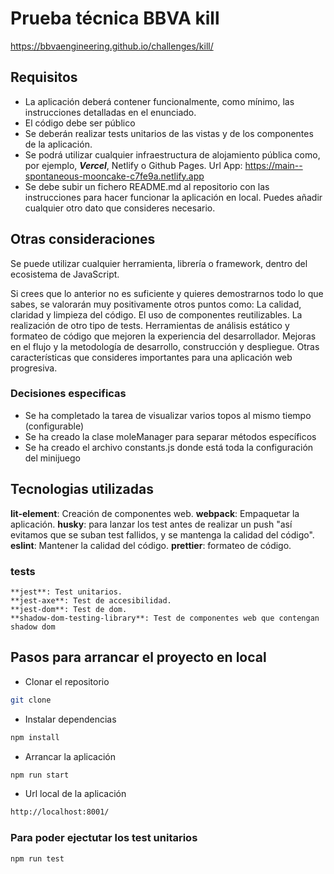 # Prueba técnica BBVA kill

<a href="https://bbvaengineering.github.io/challenges/kill/" target="_blank">https://bbvaengineering.github.io/challenges/kill/</a>

## Requisitos
- La aplicación deberá contener funcionalmente, como mínimo, las instrucciones detalladas en el enunciado.
- El código debe ser público
- Se deberán realizar tests unitarios de las vistas y de los componentes de la aplicación.
- Se podrá utilizar cualquier infraestructura de alojamiento pública como, por ejemplo, ***Vercel***, Netlify o Github Pages.
  Url App: <a href="https://main--spontaneous-mooncake-c7fe9a.netlify.app" target="_blank">https://main--spontaneous-mooncake-c7fe9a.netlify.app</a>
- Se debe subir un fichero README.md al repositorio con las instrucciones para hacer funcionar la aplicación en local. Puedes añadir cualquier otro dato que consideres necesario.


## Otras consideraciones
  Se puede utilizar cualquier herramienta, librería o framework, dentro del ecosistema de JavaScript.
    
  Si crees que lo anterior no es suficiente y quieres demostrarnos todo lo que sabes, se valorarán muy positivamente otros puntos como:
  La calidad, claridad y limpieza del código.
  El uso de componentes reutilizables.
  La realización de otro tipo de tests.
  Herramientas de análisis estático y formateo de código que mejoren la experiencia del desarrollador.
  Mejoras en el flujo y la metodología de desarrollo, construcción y despliegue.
  Otras características que consideres importantes para una aplicación web progresiva.

### Decisiones especificas
- Se ha completado la tarea de visualizar varios topos al mismo tiempo (configurable)
- Se ha creado la clase moleManager para separar métodos específicos
- Se ha creado el archivo constants.js donde está toda la configuración del minijuego

## Tecnologias utilizadas

**lit-element**: Creación de componentes web.
**webpack**: Empaquetar la aplicación.
**husky**: para lanzar los test antes de realizar un push "así evitamos que se suban test fallidos, y se mantenga la calidad del código".
**eslint**: Mantener la calidad del código.
**prettier**: formateo de código.
  ### tests
    **jest**: Test unitarios.
    **jest-axe**: Test de accesibilidad.
    **jest-dom**: Test de dom.
    **shadow-dom-testing-library**: Test de componentes web que contengan shadow dom

## Pasos para arrancar el proyecto en local
- Clonar el repositorio
```bash
git clone
```
- Instalar dependencias
```bash
npm install
```
- Arrancar la aplicación
```bash
npm run start
```
- Url local de la aplicación
```bash
http://localhost:8001/
```

### Para poder ejectutar los test unitarios

```bash
npm run test
```


